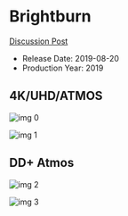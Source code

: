 # Brightburn

[Discussion Post](https://www.avsforum.com/threads/bass-eq-for-filtered-movies.2995212/post-58393252)

* Release Date: 2019-08-20
* Production Year: 2019

## 4K/UHD/ATMOS

![img 0](https://i.imgur.com/agwHDLD.jpg)

![img 1](https://i.imgur.com/pBDChcz.jpg)

## DD+ Atmos

![img 2](https://i.imgur.com/yiJV6WH.jpg)

![img 3](https://i.imgur.com/dzm1UXv.png)

